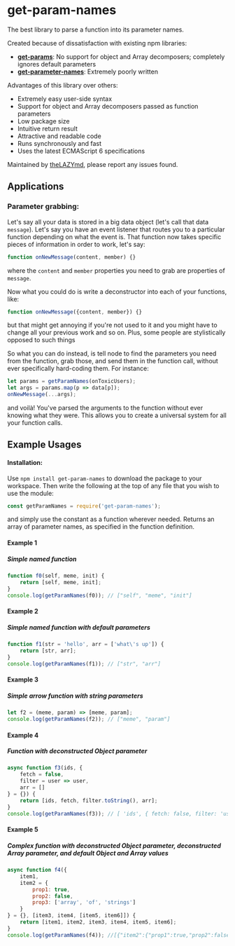 # get-param-names

The best library to parse a function into its parameter names.

Created because of dissatisfaction with existing npm libraries:
- [**get-params**](https://www.npmjs.com/package/get-params): No support for object and Array decomposers; completely ignores default parameters
- [**get-parameter-names**](https://github.com/goatslacker/get-parameter-names): Extremely poorly written

Advantages of this library over others:
- Extremely easy user-side syntax
- Support for object and Array decomposers passed as function parameters
- Low package size
- Intuitive return result
- Attractive and readable code
- Runs synchronously and fast
- Uses the latest ECMAScript 6 specifications

Maintained by [theLAZYmd](https://github.com/theLAZYmd/), please report any issues found.

## Applications

### Parameter grabbing:
Let's say all your data is stored in a big data object (let's call that data `message`). Let's say you have an event listener that routes you to a particular function depending on what the event is. That function now takes specific pieces of information in order to work, let's say:
```js
function onNewMessage(content, member) {}
```
where the `content` and `member` properties you need to grab are properties of `message`.

Now what you could do is write a deconstructor into each of your functions, like:
```js
function onNewMessage({content, member}) {}
```
but that might get annoying if you're not used to it and you might have to change all your previous work and so on. Plus, some people are stylistically opposed to such things

So what you can do instead, is tell node to find the parameters you need from the function, grab those, and send them in the function call, without ever specifically hard-coding them. For instance:
```js
let params = getParamNames(onToxicUsers);
let args = params.map(p => data[p]);
onNewMessage(...args);
```
and voilà! You've parsed the arguments to the function without ever knowing what they were. This allows you to create a universal system for all your function calls.

## Example Usages

#### Installation:
Use `npm install get-param-names` to download the package to your workspace.
Then write the following at the top of any file that you wish to use the module:
```js
const getParamNames = require('get-param-names');
```
and simply use the constant as a function wherever needed.
Returns an array of parameter names, as specified in the function definition.

#### Example 1
##### Simple named function
```js
function f0(self, meme, init) {
	return [self, meme, init];
}
console.log(getParamNames(f0)); // ["self", "meme", "init"]
```

#### Example 2
##### Simple named function with default parameters
```js
function f1(str = 'hello', arr = ['what\'s up']) {
	return [str, arr];
}
console.log(getParamNames(f1)); // ["str", "arr"]
```

#### Example 3
##### Simple arrow function with string parameters
```js
let f2 = (meme, param) => [meme, param];
console.log(getParamNames(f2)); // ["meme", "param"]
```

#### Example 4
##### Function with deconstructed Object parameter
```js
async function f3(ids, {
	fetch = false,
	filter = user => user,
	arr = []
} = {}) {
	return [ids, fetch, filter.toString(), arr];
}
console.log(getParamNames(f3)); // [ 'ids', { fetch: false, filter: 'user => user', arr: [] } ]
```

#### Example 5
##### Complex function with deconstructed Object parameter, deconstructed Array parameter, and default Object and Array values
```js
async function f4({
	item1,
	item2 = {
		prop1: true,
		prop2: false,
		prop3: ['array', 'of', 'strings']
	}
} = {}, [item3, item4, [item5, item6]]) {
	return [item1, item2, item3, item4, item5, item6];
}
console.log(getParamNames(f4)); //[{"item2":{"prop1":true,"prop2":false,"prop3":["array","of","strings"]}},["item3","item4",["item5","item6"]]]
```